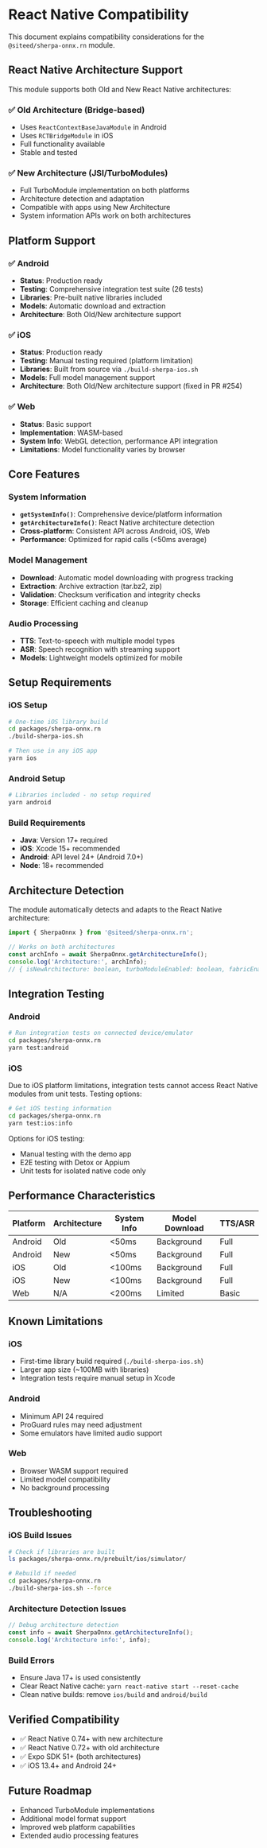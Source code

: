 # React Native Compatibility

This document explains compatibility considerations for the `@siteed/sherpa-onnx.rn` module.

## React Native Architecture Support

This module supports both Old and New React Native architectures:

### ✅ Old Architecture (Bridge-based)
- Uses `ReactContextBaseJavaModule` in Android
- Uses `RCTBridgeModule` in iOS
- Full functionality available
- Stable and tested

### ✅ New Architecture (JSI/TurboModules)
- Full TurboModule implementation on both platforms
- Architecture detection and adaptation
- Compatible with apps using New Architecture
- System information APIs work on both architectures

## Platform Support

### ✅ Android
- **Status**: Production ready
- **Testing**: Comprehensive integration test suite (26 tests)
- **Libraries**: Pre-built native libraries included
- **Models**: Automatic download and extraction
- **Architecture**: Both Old/New architecture support

### ✅ iOS
- **Status**: Production ready
- **Testing**: Manual testing required (platform limitation)
- **Libraries**: Built from source via `./build-sherpa-ios.sh`
- **Models**: Full model management support
- **Architecture**: Both Old/New architecture support (fixed in PR #254)

### ✅ Web
- **Status**: Basic support
- **Implementation**: WASM-based
- **System Info**: WebGL detection, performance API integration
- **Limitations**: Model functionality varies by browser

## Core Features

### System Information
- **`getSystemInfo()`**: Comprehensive device/platform information
- **`getArchitectureInfo()`**: React Native architecture detection
- **Cross-platform**: Consistent API across Android, iOS, Web
- **Performance**: Optimized for rapid calls (<50ms average)

### Model Management
- **Download**: Automatic model downloading with progress tracking
- **Extraction**: Archive extraction (tar.bz2, zip)
- **Validation**: Checksum verification and integrity checks
- **Storage**: Efficient caching and cleanup

### Audio Processing
- **TTS**: Text-to-speech with multiple model types
- **ASR**: Speech recognition with streaming support
- **Models**: Lightweight models optimized for mobile

## Setup Requirements

### iOS Setup
```bash
# One-time iOS library build
cd packages/sherpa-onnx.rn
./build-sherpa-ios.sh

# Then use in any iOS app
yarn ios
```

### Android Setup
```bash
# Libraries included - no setup required
yarn android
```

### Build Requirements
- **Java**: Version 17+ required
- **iOS**: Xcode 15+ recommended
- **Android**: API level 24+ (Android 7.0+)
- **Node**: 18+ recommended

## Architecture Detection

The module automatically detects and adapts to the React Native architecture:

```typescript
import { SherpaOnnx } from '@siteed/sherpa-onnx.rn';

// Works on both architectures
const archInfo = await SherpaOnnx.getArchitectureInfo();
console.log('Architecture:', archInfo);
// { isNewArchitecture: boolean, turboModuleEnabled: boolean, fabricEnabled: boolean }
```

## Integration Testing

### Android
```bash
# Run integration tests on connected device/emulator
cd packages/sherpa-onnx.rn
yarn test:android
```

### iOS
Due to iOS platform limitations, integration tests cannot access React Native modules from unit tests. Testing options:

```bash
# Get iOS testing information
cd packages/sherpa-onnx.rn
yarn test:ios:info
```

Options for iOS testing:
- Manual testing with the demo app
- E2E testing with Detox or Appium
- Unit tests for isolated native code only

## Performance Characteristics

| Platform | Architecture | System Info | Model Download | TTS/ASR |
|----------|-------------|-------------|----------------|---------|
| Android  | Old         | <50ms       | Background     | Full    |
| Android  | New         | <50ms       | Background     | Full    |
| iOS      | Old         | <100ms      | Background     | Full    |
| iOS      | New         | <100ms      | Background     | Full    |
| Web      | N/A         | <200ms      | Limited        | Basic   |

## Known Limitations

### iOS
- First-time library build required (`./build-sherpa-ios.sh`)
- Larger app size (~100MB with libraries)
- Integration tests require manual setup in Xcode

### Android
- Minimum API 24 required
- ProGuard rules may need adjustment
- Some emulators have limited audio support

### Web
- Browser WASM support required
- Limited model compatibility
- No background processing

## Troubleshooting

### iOS Build Issues
```bash
# Check if libraries are built
ls packages/sherpa-onnx.rn/prebuilt/ios/simulator/

# Rebuild if needed
cd packages/sherpa-onnx.rn
./build-sherpa-ios.sh --force
```

### Architecture Detection Issues
```typescript
// Debug architecture detection
const info = await SherpaOnnx.getArchitectureInfo();
console.log('Architecture info:', info);
```

### Build Errors
- Ensure Java 17+ is used consistently
- Clear React Native cache: `yarn react-native start --reset-cache`
- Clean native builds: remove `ios/build` and `android/build`

## Verified Compatibility

- ✅ React Native 0.74+ with new architecture
- ✅ React Native 0.72+ with old architecture
- ✅ Expo SDK 51+ (both architectures)
- ✅ iOS 13.4+ and Android 24+

## Future Roadmap

- Enhanced TurboModule implementations
- Additional model format support
- Improved web platform capabilities
- Extended audio processing features